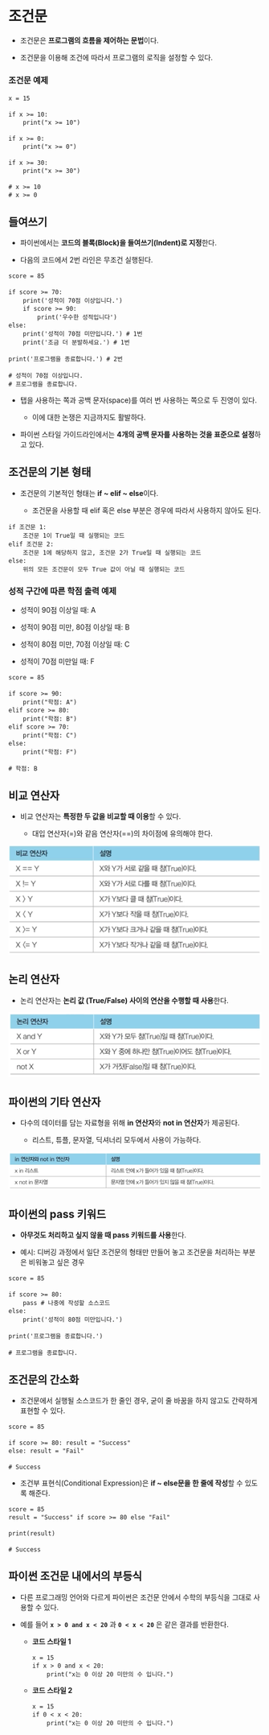 # 조건문

- 조건문은 **프로그램의 흐름을 제어하는 문법**이다.

- 조건문을 이용해 조건에 따라서 프로그램의 로직을 설정할 수 있다.

### 조건문 예제

```
x = 15

if x >= 10:
    print("x >= 10") 

if x >= 0:
    print("x >= 0") 

if x >= 30:
    print("x >= 30")

# x >= 10
# x >= 0
```

## 들여쓰기

- 파이썬에서는 **코드의 블록(Block)을 들여쓰기(Indent)로 지정**한다.

- 다음의 코드에서 2번 라인은 무조건 실행된다.

```
score = 85

if score >= 70:
    print('성적이 70점 이상입니다.')
    if score >= 90:
        print('우수한 성적입니다')
else:
    print('성적이 70점 미만입니다.') # 1번
    print('조금 더 분발하세요.') # 1번

print('프로그램을 종료합니다.') # 2번

# 성적이 70점 이상입니다.
# 프로그램을 종료합니다.
```

- 탭을 사용하는 쪽과 공백 문자(space)를 여러 번 사용하는 쪽으로 두 진영이 있다.

    - 이에 대한 논쟁은 지금까지도 활발하다.

- 파이썬 스타일 가이드라인에서는 **4개의 공백 문자를 사용하는 것을 표준으로 설정**하고 있다.

## 조건문의 기본 형태

- 조건문의 기본적인 형태는 **if ~ elif ~ else**이다.

    - 조건문을 사용할 때 elif 혹은 else 부분은 경우에 따라서 사용하지 않아도 된다.

```
if 조건문 1:
    조건문 1이 True일 때 실행되는 코드
elif 조건문 2:
    조건문 1에 해당하지 않고, 조건문 2가 True일 때 실행되는 코드
else:
    위의 모든 조건문이 모두 True 값이 아닐 때 실행되는 코드
```

### 성적 구간에 따른 학점 출력 예제

- 성적이 90점 이상일 때: A

- 성적이 90점 미만, 80점 이상일 때: B

- 성적이 80점 미만, 70점 이상일 때: C

- 성적이 70점 미만일 때: F

```
score = 85

if score >= 90:
    print("학점: A")
elif score >= 80:
    print("학점: B")
elif score >= 70:
    print("학점: C")
else:
    print("학점: F")

# 학점: B
```

## 비교 연산자

- 비교 연산자는 **특정한 두 값을 비교할 때 이용**할 수 있다.

    - 대입 연산자(=)와 같음 연산자(==)의 차이점에 유의해야 한다.

![비교 연산자](../img/python_grammar/conditional_statement_01.png)

## 논리 연산자

- 논리 연산자는 **논리 값 (True/False) 사이의 연산을 수행할 때 사용**한다.

![논리 연산자](../img/python_grammar/conditional_statement_02.png)

## 파이썬의 기타 연산자

- 다수의 데이터를 담는 자료형을 위해 **in 연산자**와 **not in 연산자**가 제공된다.

    - 리스트, 튜플, 문자열, 딕셔너리 모두에서 사용이 가능하다.

![파이썬의 기타 연산자](../img/python_grammar/conditional_statement_03.png)

## 파이썬의 pass 키워드

- **아무것도 처리하고 싶지 않을 때 pass 키워드를 사용**한다.

- 예시: 디버깅 과정에서 일단 조건문의 형태만 만들어 놓고 조건문을 처리하는 부분은 비워놓고 싶은 경우

```
score = 85

if score >= 80:
    pass # 나중에 작성할 소스코드
else:
    print('성적이 80점 미만입니다.')

print('프로그램을 종료합니다.')

# 프로그램을 종료합니다.
```

## 조건문의 간소화

- 조건문에서 실행될 소스코드가 한 줄인 경우, 굳이 줄 바꿈을 하지 않고도 간략하게 표현할 수 있다.

```
score = 85

if score >= 80: result = "Success"
else: result = "Fail"

# Success
```

- 조건부 표현식(Conditional Expression)은 **if ~ else문을 한 줄에 작성**할 수 있도록 해준다.

```
score = 85
result = "Success" if score >= 80 else "Fail"

print(result)

# Success
```

## 파이썬 조건문 내에서의 부등식

- 다른 프로그래밍 언어와 다르게 파이썬은 조건문 안에서 수학의 부등식을 그대로 사용할 수 있다.

- 예를 들어 **`x > 0 and x < 20`** 과 **`0 < x < 20`** 은 같은 결과를 반환한다.

    - **코드 스타일 1**

        ```
        x = 15
        if x > 0 and x < 20:
            print("x는 0 이상 20 미만의 수 입니다.")
        ```
    
    - **코드 스타일 2**

        ```
        x = 15
        if 0 < x < 20:
            print("x는 0 이상 20 미만의 수 입니다.")
        ```
